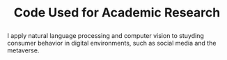 # <p align='center'> Code Used for Academic Research </p>

I apply natural language processing and computer vision to stuyding consumer behavior in digital environments, such as social media and the metaverse.
